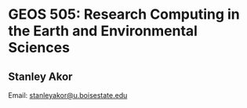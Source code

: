 # GEOS 505: Research Computing in the Earth and Environmental Sciences

## Stanley Akor


Email: [stanleyakor@u.boisestate.edu](stanleyakor@u.boisestate.edu)
